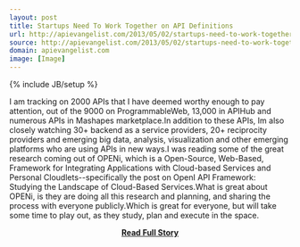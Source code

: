 ```yaml
---
layout: post
title: Startups Need To Work Together on API Definitions
url: http://apievangelist.com/2013/05/02/startups-need-to-work-together-on-api-definitions/
source: http://apievangelist.com/2013/05/02/startups-need-to-work-together-on-api-definitions/
domain: apievangelist.com
image: [Image]
---
```

{% include JB/setup %}<p>I am tracking on 2000 APIs that I have deemed worthy enough to pay attention, out of the 9000 on ProgrammableWeb, 13,000 in APIHub and numerous APIs in Mashapes marketplace.In addition to these APIs, Im also closely watching 30+ backend as a service providers, 20+ reciprocity providers and emerging big data, analysis, visualization and other emerging platforms who are using APIs in new ways.I was reading some of the great research coming out of OPENi, which is a Open-Source, Web-Based, Framework for Integrating Applications with Cloud-based Services and Personal Cloudlets--specifically the post on OpenI API Framework: Studying the Landscape of Cloud-Based Services.What is great about OPENi, is they are doing all this research and planning, and sharing the process with everyone publicly.Which is great for everyone, but will take some time to play out, as they study, plan and execute in the space.</p>
<center><p><a href="http://apievangelist.com/2013/05/02/startups-need-to-work-together-on-api-definitions/" style='padding:25px; font-sze:18px; font-weight: bold;'>Read Full Story</a></p></center>
